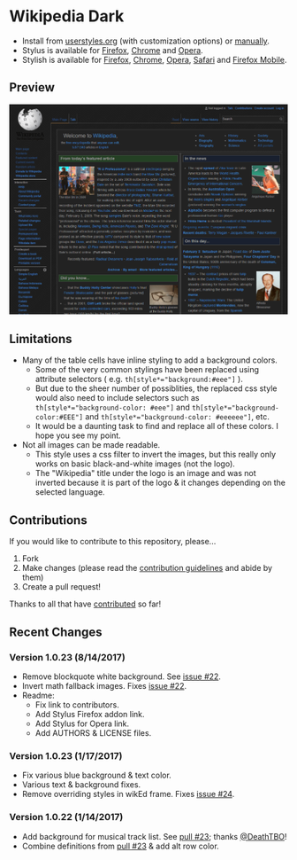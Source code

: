 # Wikipedia Dark

- Install from [userstyles.org](https://userstyles.org/styles/105844/) (with customization options) or [manually](https://raw.githubusercontent.com/StylishThemes/Wikipedia-Dark/master/wikipedia-dark.css).
- Stylus is available for [Firefox](https://addons.mozilla.org/en-US/firefox/addon/styl-us/), [Chrome](https://chrome.google.com/webstore/detail/stylus/clngdbkpkpeebahjckkjfobafhncgmne) and [Opera](https://addons.opera.com/en-gb/extensions/details/stylus/).
- Stylish is available for [Firefox](https://addons.mozilla.org/en-US/firefox/addon/2108/), [Chrome](https://chrome.google.com/extensions/detail/fjnbnpbmkenffdnngjfgmeleoegfcffe), [Opera](https://addons.opera.com/en/extensions/details/stylish/), [Safari](http://sobolev.us/stylish/) and [Firefox Mobile](https://addons.mozilla.org/en-US/firefox/addon/2108/).

## Preview
![Wikipedia Dark preview](images/after.png)

## Limitations

* Many of the table cells have inline styling to add a background colors.
  * Some of the very common stylings have been replaced using attribute selectors ( e.g. `th[style*="background:#eee"]` ).
  * But due to the sheer number of possiblities, the replaced css style would also need to include selectors such as `th[style*="background-color: #eee"]` and `th[style*="background-color:#EEE"]` and `th[style*="background-color: #eeeeee"]`, etc.
  * It would be a daunting task to find and replace all of these colors. I hope you see my point.
* Not all images can be made readable.
  * This style uses a css filter to invert the images, but this really only works on basic black-and-white images (not the logo).
  * The "Wikipedia" title under the logo is an image and was not inverted because it is part of the logo &amp; it changes depending on the selected language.

## Contributions

If you would like to contribute to this repository, please...

1. Fork
2. Make changes (please read the [contribution guidelines](https://github.com/StylishThemes/Wikipedia-Dark/blob/master/CONTRIBUTING.md) and abide by them)
3. Create a pull request!

Thanks to all that have [contributed](https://github.com/StylishThemes/Wikipedia-Dark/blob/master/AUTHORS) so far!

## Recent Changes

### Version 1.0.23 (8/14/2017)

* Remove blockquote white background. See [issue #22](https://github.com/StylishThemes/Wikipedia-Dark/issues/22).
* Invert math fallback images. Fixes [issue #22](https://github.com/StylishThemes/Wikipedia-Dark/issues/22).
* Readme:
  * Fix link to contributors.
  * Add Stylus Firefox addon link.
  * Add Stylus for Opera link.
  * Add AUTHORS & LICENSE files.

### Version 1.0.23 (1/17/2017)

* Fix various blue background &amp; text color.
* Various text & background fixes.
* Remove overriding styles in wikEd frame. Fixes [issue #24](https://github.com/StylishThemes/Wikipedia-Dark/issues/24).

### Version 1.0.22 (1/14/2017)

* Add background for musical track list. See [pull #23](https://github.com/StylishThemes/Wikipedia-Dark/pull/23); thanks [@DeathTBO](https://github.com/DeathTBO)!
* Combine definitions from [pull #23](https://github.com/StylishThemes/Wikipedia-Dark/pull/23) & add alt row color.
